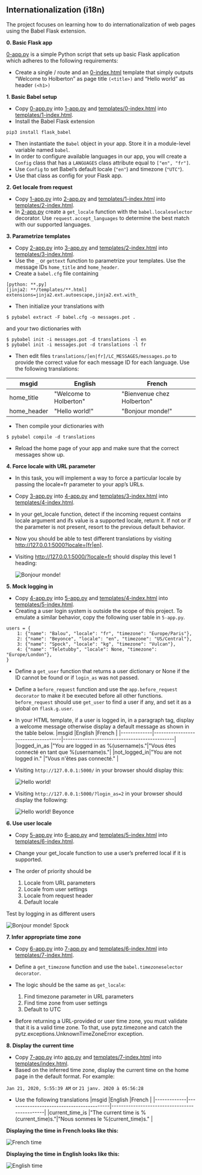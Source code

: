 ## Internationalization (i18n)
The project focuses on learning how to do internationalization of web pages using the Babel Flask extension.

**0. Basic Flask app**

[0-app.py](./0-app.py) is a simple Python script that sets up basic Flask application which adheres to the following requirements:
- Create a single / route and an [0-index.html](/templates/0-index.html) template that simply outputs “Welcome to Holberton” as page title `(<title>)` and “Hello world” as header `(<h1>)`

**1. Basic Babel setup**
- Copy [0-app.py](./0-app.py) into [1-app.py](/1-app.py) and [templates/0-index.html](/templates/0-index.html) into [templates/1-index.html](/templates/1-index.html).
- Install the Babel Flask extension
```
pip3 install flask_babel
```
- Then instantiate the `Babel` object in your app. Store it in a module-level variable named `babel`.
- In order to configure available languages in our app, you will create a `Config` class that has a `LANGUAGES` class attribute equal to `["en", "fr"]`.
- Use `Config` to set Babel’s default locale (`"en"`) and timezone (`"UTC"`).
- Use that class as config for your Flask app.

**2. Get locale from request**
- Copy [1-app.py](./1-app.py) into [2-app.py](/2-app.py) and [templates/1-index.html](/templates/1-index.html) into [templates/2-index.html](/templates/2-index.html).
- In [2-app.py](/2-app.py) create a `get_locale` function with the `babel.localeselector` decorator. Use `request.accept_languages` to determine the best match with our supported languages.

**3. Parametrize templates**
- Copy [2-app.py](./2-app.py) into [3-app.py](/3-app.py) and [templates/2-index.html](/templates/2-index.html) into [templates/3-index.html](/templates/3-index.html).
- Use the `_` or `gettext` function to parametrize your templates. Use the message IDs `home_title` and `home_header`.
- Create a `babel.cfg` file containing
```
[python: **.py]
[jinja2: **/templates/**.html]
extensions=jinja2.ext.autoescape,jinja2.ext.with_
```
- Then initialize your translations with
```
$ pybabel extract -F babel.cfg -o messages.pot .
```
and your two dictionaries with
```
$ pybabel init -i messages.pot -d translations -l en
$ pybabel init -i messages.pot -d translations -l fr
```
- Then edit files `translations/[en|fr]/LC_MESSAGES/messages.po` to provide the correct value for each message ID for each language. Use the following translations:

|msgid       |English                   |French                      |
|------------|--------------------------|----------------------------|
|home_title  |"Welcome to Holberton"    |"Bienvenue chez Holberton"  |
|home_header |"Hello world!"            |"Bonjour monde!"            |

- Then compile your dictionaries with

```
$ pybabel compile -d translations
```
- Reload the home page of your app and make sure that the correct messages show up.


**4. Force locale with URL parameter**
- In this task, you will implement a way to force a particular locale by passing the locale=fr parameter to your app’s URLs.
- Copy [3-app.py](./3-app.py) into [4-app.py](/4-app.py) and [templates/3-index.html](/templates/3-index.html) into [templates/4-index.html](/templates/4-index.html).
- In your get_locale function, detect if the incoming request contains locale argument and ifs value is a supported locale, return it. If not or if the parameter is not present, resort to the previous default behavior.
- Now you should be able to test different translations by visiting http://127.0.0.1:5000?locale=[fr|en].
- Visiting http://127.0.0.1:5000/?locale=fr should display this level 1 heading:

    ![Bonjour monde!](/assets/4.png "Bonjour monde!")


**5. Mock logging in**
- Copy [4-app.py](./4-app.py) into [5-app.py](/5-app.py) and [templates/4-index.html](/templates/4-index.html) into [templates/5-index.html](/templates/5-index.html).
- Creating a user login system is outside the scope of this project. To emulate a similar behavior, copy the following user table in `5-app.py`.
```
users = {
    1: {"name": "Balou", "locale": "fr", "timezone": "Europe/Paris"},
    2: {"name": "Beyonce", "locale": "en", "timezone": "US/Central"},
    3: {"name": "Spock", "locale": "kg", "timezone": "Vulcan"},
    4: {"name": "Teletubby", "locale": None, "timezone": "Europe/London"},
}
```
- Define a `get_user` function that returns a user dictionary or None if the ID cannot be found or if `login_as` was not passed.

- Define a `before_request` function and use the `app.before_request decorator` to make it be executed before all other functions. `before_request` should use `get_user` to find a user if any, and set it as a global on `flask.g.user`.

- In your HTML template, if a user is logged in, in a paragraph tag, display a welcome message otherwise display a default message as shown in the table below.
|msgid        |English                             |French                                        |
|-------------|------------------------------------|----------------------------------------------|
|logged_in_as |"You are logged in as %(username)s."|"Vous êtes connecté en tant que %(username)s."|
|not_logged_in|"You are not logged in."            |"Vous n'êtes pas connecté."                   |

- Visiting `http://127.0.0.1:5000/` in your browser should display this:

    ![Hello world!](/assets/5_1.png "Hello world!")

- Visiting `http://127.0.0.1:5000/?login_as=2` in your browser should display the following:

    ![Hello world! Beyonce](/assets/5_2.png "Hello world! Beyonce")

**6. Use user locale**
- Copy [5-app.py](./5-app.py) into [6-app.py](/6-app.py) and [templates/5-index.html](/templates/5-index.html) into [templates/6-index.html](/templates/6-index.html).
- Change your get_locale function to use a user’s preferred local if it is supported.

- The order of priority should be

    1. Locale from URL parameters
    2. Locale from user settings
    3. Locale from request header
    4. Default locale

Test by logging in as different users

![Bonjour monde! Spock](/assets/6.png "Bonjour monde! Spock")


**7. Infer appropriate time zone**
- Copy [6-app.py](./6-app.py) into [7-app.py](/7-app.py) and [templates/6-index.html](/templates/6-index.html) into [templates/7-index.html](/templates/7-index.html).
- Define a `get_timezone` function and use the `babel.timezoneselector decorator`.

- The logic should be the same as `get_locale`:

    1. Find timezone parameter in URL parameters
    2. Find time zone from user settings
    3. Default to UTC

- Before returning a URL-provided or user time zone, you must validate that it is a valid time zone. To that, use pytz.timezone and catch the pytz.exceptions.UnknownTimeZoneError exception.


**8. Display the current time**
- Copy [7-app.py](./7-app.py) into [app.py](/app.py) and [templates/7-index.html](/templates/7-index.html) into [templates/index.html](/templates/index.html).
- Based on the inferred time zone, display the current time on the home page in the default format. For example:

`Jan 21, 2020, 5:55:39 AM` or `21 janv. 2020 à 05:56:28`

- Use the following translations
|msgid        |English                                   |French                                        |
|-------------|------------------------------------------|----------------------------------------------|
|current_time_is |"The current time is %(current_time)s."|"Nous sommes le %(current_time)s."            |


**Displaying the time in French looks like this:**

![French time](/assets/8_1.png "French time")

**Displaying the time in English looks like this:**

![English time](/assets/8_2.png "English time")